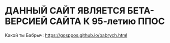 # ДАННЫЙ САЙТ ЯВЛЯЕТСЯ БЕТА-ВЕРСИЕЙ САЙТА К 95-летию ППОС

Какой ты Бабрыч: https://gosppos.github.io/babrych.html
